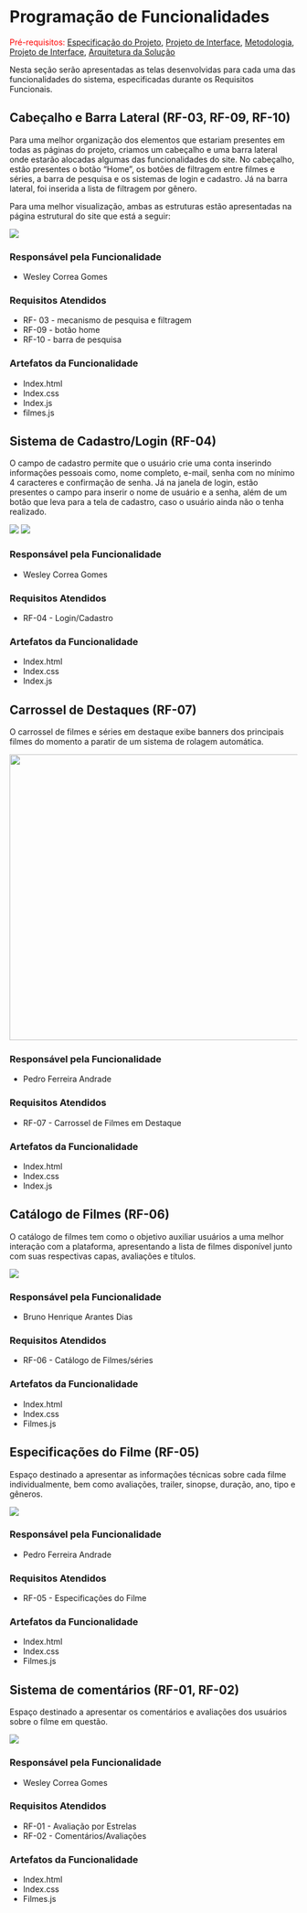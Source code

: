 # Programação de Funcionalidades

<span style="color:red">Pré-requisitos: <a href="2-Especificação do Projeto.md"> Especificação do Projeto</a></span>, <a href="3-Projeto de Interface.md"> Projeto de Interface</a>, <a href="4-Metodologia.md"> Metodologia</a>, <a href="3-Projeto de Interface.md"> Projeto de Interface</a>, <a href="5-Arquitetura da Solução.md"> Arquitetura da Solução</a>

Nesta seção serão apresentadas as telas desenvolvidas para cada uma das funcionalidades do sistema, especificadas durante os Requisitos Funcionais.

## Cabeçalho e Barra Lateral (RF-03, RF-09, RF-10)

Para uma melhor organização dos elementos que estariam presentes em todas as páginas do projeto, criamos um cabeçalho e uma barra lateral onde estarão alocadas algumas das funcionalidades do site. No cabeçalho, estão presentes o botão “Home”, os botões de filtragem entre filmes e séries, a barra de pesquisa e os sistemas de login e cadastro. Já na barra lateral, foi inserida a lista de filtragem por gênero.

Para uma melhor visualização, ambas as estruturas estão apresentadas na página estrutural do site que está a seguir:

<img src="./img/cabecalho-barra-lateral.png">

### Responsável pela Funcionalidade
* Wesley Correa Gomes

### Requisitos Atendidos
* RF- 03 - mecanismo de pesquisa e filtragem
* RF-09 - botão home
* RF-10 - barra de pesquisa

### Artefatos da Funcionalidade
* Index.html
* Index.css
* Index.js
* filmes.js

## Sistema de Cadastro/Login (RF-04)

O campo de cadastro permite que o usuário crie uma conta inserindo informações pessoais como, nome completo, e-mail, senha com no mínimo 4 caracteres e confirmação de senha. Já na janela de login, estão presentes o campo para inserir o nome de usuário e a senha, além de um botão que leva para a tela de cadastro, caso o usuário ainda não o tenha realizado.

<img src="./img/Cadastrar.png">

<img src="./img/Logar.png">

### Responsável pela Funcionalidade
* Wesley Correa Gomes

### Requisitos Atendidos
* RF-04 - Login/Cadastro

### Artefatos da Funcionalidade
* Index.html
* Index.css
* Index.js

## Carrossel de Destaques (RF-07)

O carrossel de filmes e séries em destaque exibe banners dos principais filmes do momento a paratir de um sistema de rolagem automática.

<img src="./img/carrousel.png" height=500 width=900>

### Responsável pela Funcionalidade
* Pedro Ferreira Andrade

### Requisitos Atendidos
* RF-07 - Carrossel de Filmes em Destaque

### Artefatos da Funcionalidade
* Index.html
* Index.css
* Index.js

## Catálogo de Filmes (RF-06)

O catálogo de filmes tem como o objetivo auxiliar usuários a uma melhor interação com a plataforma, apresentando a lista de filmes disponível junto com suas respectivas capas, avaliações e títulos.

<img src="./img/catalogo.png">

### Responsável pela Funcionalidade
* Bruno Henrique Arantes Dias

### Requisitos Atendidos
* RF-06 - Catálogo de Filmes/séries

### Artefatos da Funcionalidade
* Index.html
* Index.css
* Filmes.js

## Especificações do Filme (RF-05)

Espaço destinado a apresentar as informações técnicas sobre cada filme individualmente, bem como avaliações, trailer, sinopse, duração, ano, tipo e gêneros.

<img src="./img/especificacoesfilme.png">

### Responsável pela Funcionalidade
* Pedro Ferreira Andrade

### Requisitos Atendidos 
* RF-05 - Especificações do Filme

### Artefatos da Funcionalidade
* Index.html
* Index.css
* Filmes.js

## Sistema de comentários (RF-01, RF-02)

Espaço destinado a apresentar os comentários e avaliações dos usuários sobre o filme em questão.

<img src="./img/Comentarios.png">

### Responsável pela Funcionalidade
* Wesley Correa Gomes

### Requisitos Atendidos 
* RF-01 - Avaliação por Estrelas
* RF-02 - Comentários/Avaliações

### Artefatos da Funcionalidade
* Index.html
* Index.css
* Filmes.js
